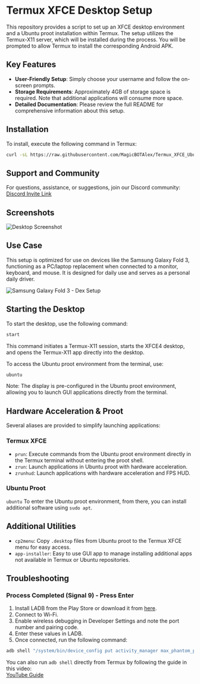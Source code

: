 # Termux XFCE Desktop Setup

This repository provides a script to set up an XFCE desktop environment and a Ubuntu proot installation within Termux. The setup utilizes the Termux-X11 server, which will be installed during the process. You will be prompted to allow Termux to install the corresponding Android APK.

## Key Features

- **User-Friendly Setup**: Simply choose your username and follow the on-screen prompts.
- **Storage Requirements**: Approximately 4GB of storage space is required. Note that additional applications will consume more space.
- **Detailed Documentation**: Please review the full README for comprehensive information about this setup.

## Installation

To install, execute the following command in Termux:

```bash
curl -sL https://raw.githubusercontent.com/MagicBOTAlex/Termux_XFCE_Ubuntu/main/install_xfce_native.sh -o install.sh && bash install.sh
```

## Support and Community

For questions, assistance, or suggestions, join our Discord community:  
[Discord Invite Link](https://discord.gg/pNMVrZu5dm)

## Screenshots

![Desktop Screenshot](screenshot2.png)

## Use Case

This setup is optimized for use on devices like the Samsung Galaxy Fold 3, functioning as a PC/laptop replacement when connected to a monitor, keyboard, and mouse. It is designed for daily use and serves as a personal daily driver.

![Samsung Galaxy Fold 3 - Dex Setup](desk.jpg)

## Starting the Desktop

To start the desktop, use the following command:

```bash
start
```

This command initiates a Termux-X11 session, starts the XFCE4 desktop, and opens the Termux-X11 app directly into the desktop.

To access the Ubuntu proot environment from the terminal, use:

```bash
ubuntu
```

Note: The display is pre-configured in the Ubuntu proot environment, allowing you to launch GUI applications directly from the terminal.

## Hardware Acceleration & Proot

Several aliases are provided to simplify launching applications:

### Termux XFCE

- `prun`: Execute commands from the Ubuntu proot environment directly in the Termux terminal without entering the proot shell.
- `zrun`: Launch applications in Ubuntu proot with hardware acceleration.
- `zrunhud`: Launch applications with hardware acceleration and FPS HUD.

### Ubuntu Proot

`ubuntu` To enter the Ubuntu proot environment, from there, you can install additional software using `sudo apt`.

## Additional Utilities

- `cp2menu`: Copy `.desktop` files from Ubuntu proot to the Termux XFCE menu for easy access.
- `app-installer`: Easy to use GUI app to manage installing additional apps not available in Termux or Ubuntu repositories.

## Troubleshooting

### Process Completed (Signal 9) - Press Enter

1. Install LADB from the Play Store or download it from [here](https://github.com/hyperio546/ladb-builds/releases).
2. Connect to Wi-Fi.
3. Enable wireless debugging in Developer Settings and note the port number and pairing code.
4. Enter these values in LADB.
5. Once connected, run the following command:

```bash
adb shell "/system/bin/device_config put activity_manager max_phantom_processes 2147483647"
```

You can also run `adb shell` directly from Termux by following the guide in this video:  
[YouTube Guide](https://www.youtube.com/watch?v=BHc7uvX34bM)
